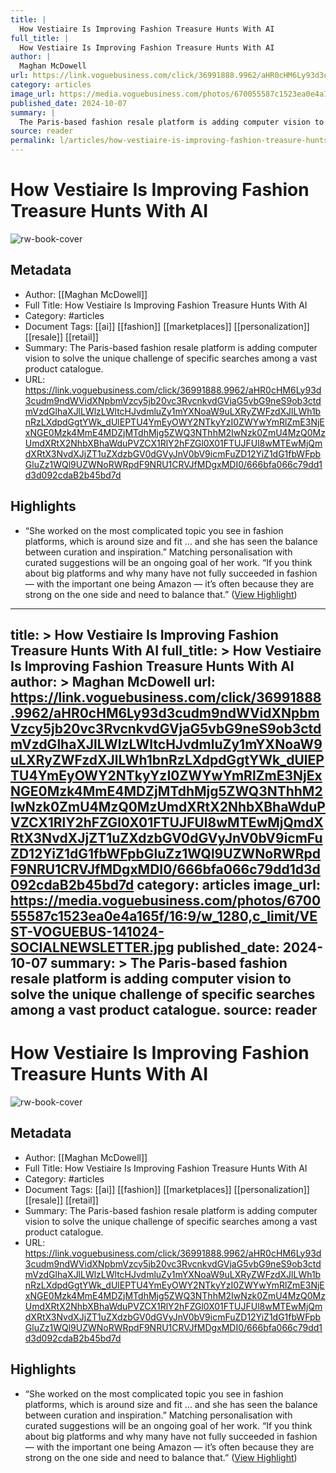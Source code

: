 ```yaml
---
title: |
  How Vestiaire Is Improving Fashion Treasure Hunts With AI
full_title: |
  How Vestiaire Is Improving Fashion Treasure Hunts With AI
author: |
  Maghan McDowell
url: https://link.voguebusiness.com/click/36991888.9962/aHR0cHM6Ly93d3cudm9ndWVidXNpbmVzcy5jb20vc3RvcnkvdGVjaG5vbG9neS9ob3ctdmVzdGlhaXJlLWlzLWltcHJvdmluZy1mYXNoaW9uLXRyZWFzdXJlLWh1bnRzLXdpdGgtYWk_dUlEPTU4YmEyOWY2NTkyYzI0ZWYwYmRlZmE3NjExNGE0Mzk4MmE4MDZjMTdhMjg5ZWQ3NThhM2IwNzk0ZmU4MzQ0MzUmdXRtX2NhbXBhaWduPVZCX1RlY2hFZGl0X01FTUJFUl8wMTEwMjQmdXRtX3NvdXJjZT1uZXdzbGV0dGVyJnV0bV9icmFuZD12YiZ1dG1fbWFpbGluZz1WQl9UZWNoRWRpdF9NRU1CRVJfMDgxMDI0/666bfa066c79dd1d3d092cdaB2b45bd7d
category: articles
image_url: https://media.voguebusiness.com/photos/670055587c1523ea0e4a165f/16:9/w_1280,c_limit/VEST-VOGUEBUS-141024-SOCIALNEWSLETTER.jpg
published_date: 2024-10-07
summary: |
  The Paris-based fashion resale platform is adding computer vision to solve the unique challenge of specific searches among a vast product catalogue.
source: reader
permalink: l/articles/how-vestiaire-is-improving-fashion-treasure-hunts-with-ai
---
```

# How Vestiaire Is Improving Fashion Treasure Hunts With AI

![rw-book-cover](https://media.voguebusiness.com/photos/670055587c1523ea0e4a165f/16:9/w_1280,c_limit/VEST-VOGUEBUS-141024-SOCIALNEWSLETTER.jpg)

## Metadata
- Author: [[Maghan McDowell]]
- Full Title: How Vestiaire Is Improving Fashion Treasure Hunts With AI
- Category: #articles
- Document Tags: [[ai]] [[fashion]] [[marketplaces]] [[personalization]] [[resale]] [[retail]] 
- Summary: The Paris-based fashion resale platform is adding computer vision to solve the unique challenge of specific searches among a vast product catalogue.
- URL: https://link.voguebusiness.com/click/36991888.9962/aHR0cHM6Ly93d3cudm9ndWVidXNpbmVzcy5jb20vc3RvcnkvdGVjaG5vbG9neS9ob3ctdmVzdGlhaXJlLWlzLWltcHJvdmluZy1mYXNoaW9uLXRyZWFzdXJlLWh1bnRzLXdpdGgtYWk_dUlEPTU4YmEyOWY2NTkyYzI0ZWYwYmRlZmE3NjExNGE0Mzk4MmE4MDZjMTdhMjg5ZWQ3NThhM2IwNzk0ZmU4MzQ0MzUmdXRtX2NhbXBhaWduPVZCX1RlY2hFZGl0X01FTUJFUl8wMTEwMjQmdXRtX3NvdXJjZT1uZXdzbGV0dGVyJnV0bV9icmFuZD12YiZ1dG1fbWFpbGluZz1WQl9UZWNoRWRpdF9NRU1CRVJfMDgxMDI0/666bfa066c79dd1d3d092cdaB2b45bd7d

## Highlights
- “She worked on the most complicated topic you see in fashion platforms, which is around size and fit … and she has seen the balance between curation and inspiration.” Matching personalisation with curated suggestions will be an ongoing goal of her work. “If you think about big platforms and why many have not fully succeeded in fashion — with the important one being Amazon — it’s often because they are strong on the one side and need to balance that.” ([View Highlight](https://read.readwise.io/read/01jaq864k6q0vnn6y82axmgwsd))


---
title: >
  How Vestiaire Is Improving Fashion Treasure Hunts With AI
full_title: >
  How Vestiaire Is Improving Fashion Treasure Hunts With AI
author: >
  Maghan McDowell
url: https://link.voguebusiness.com/click/36991888.9962/aHR0cHM6Ly93d3cudm9ndWVidXNpbmVzcy5jb20vc3RvcnkvdGVjaG5vbG9neS9ob3ctdmVzdGlhaXJlLWlzLWltcHJvdmluZy1mYXNoaW9uLXRyZWFzdXJlLWh1bnRzLXdpdGgtYWk_dUlEPTU4YmEyOWY2NTkyYzI0ZWYwYmRlZmE3NjExNGE0Mzk4MmE4MDZjMTdhMjg5ZWQ3NThhM2IwNzk0ZmU4MzQ0MzUmdXRtX2NhbXBhaWduPVZCX1RlY2hFZGl0X01FTUJFUl8wMTEwMjQmdXRtX3NvdXJjZT1uZXdzbGV0dGVyJnV0bV9icmFuZD12YiZ1dG1fbWFpbGluZz1WQl9UZWNoRWRpdF9NRU1CRVJfMDgxMDI0/666bfa066c79dd1d3d092cdaB2b45bd7d
category: articles
image_url: https://media.voguebusiness.com/photos/670055587c1523ea0e4a165f/16:9/w_1280,c_limit/VEST-VOGUEBUS-141024-SOCIALNEWSLETTER.jpg
published_date: 2024-10-07
summary: >
  The Paris-based fashion resale platform is adding computer vision to solve the unique challenge of specific searches among a vast product catalogue.
source: reader
---
# How Vestiaire Is Improving Fashion Treasure Hunts With AI

![rw-book-cover](https://media.voguebusiness.com/photos/670055587c1523ea0e4a165f/16:9/w_1280,c_limit/VEST-VOGUEBUS-141024-SOCIALNEWSLETTER.jpg)

## Metadata
- Author: [[Maghan McDowell]]
- Full Title: How Vestiaire Is Improving Fashion Treasure Hunts With AI
- Category: #articles
- Document Tags: [[ai]] [[fashion]] [[marketplaces]] [[personalization]] [[resale]] [[retail]] 
- Summary: The Paris-based fashion resale platform is adding computer vision to solve the unique challenge of specific searches among a vast product catalogue.
- URL: https://link.voguebusiness.com/click/36991888.9962/aHR0cHM6Ly93d3cudm9ndWVidXNpbmVzcy5jb20vc3RvcnkvdGVjaG5vbG9neS9ob3ctdmVzdGlhaXJlLWlzLWltcHJvdmluZy1mYXNoaW9uLXRyZWFzdXJlLWh1bnRzLXdpdGgtYWk_dUlEPTU4YmEyOWY2NTkyYzI0ZWYwYmRlZmE3NjExNGE0Mzk4MmE4MDZjMTdhMjg5ZWQ3NThhM2IwNzk0ZmU4MzQ0MzUmdXRtX2NhbXBhaWduPVZCX1RlY2hFZGl0X01FTUJFUl8wMTEwMjQmdXRtX3NvdXJjZT1uZXdzbGV0dGVyJnV0bV9icmFuZD12YiZ1dG1fbWFpbGluZz1WQl9UZWNoRWRpdF9NRU1CRVJfMDgxMDI0/666bfa066c79dd1d3d092cdaB2b45bd7d

## Highlights
- “She worked on the most complicated topic you see in fashion platforms, which is around size and fit … and she has seen the balance between curation and inspiration.” Matching personalisation with curated suggestions will be an ongoing goal of her work. “If you think about big platforms and why many have not fully succeeded in fashion — with the important one being Amazon — it’s often because they are strong on the one side and need to balance that.” ([View Highlight](https://read.readwise.io/read/01jaq864k6q0vnn6y82axmgwsd))


